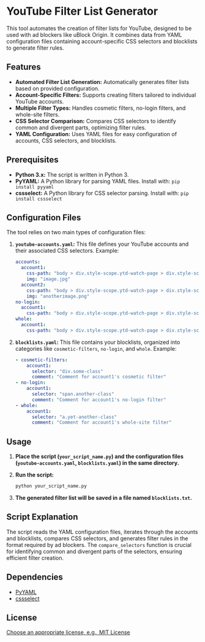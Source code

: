 # YouTube Filter List Generator

This tool automates the creation of filter lists for YouTube, designed to be used with ad blockers like uBlock Origin. It combines data from YAML configuration files containing account-specific CSS selectors and blocklists to generate filter rules.

## Features

*   **Automated Filter List Generation:**  Automatically generates filter lists based on provided configuration.
*   **Account-Specific Filters:** Supports creating filters tailored to individual YouTube accounts.
*   **Multiple Filter Types:** Handles cosmetic filters, no-login filters, and whole-site filters.
*   **CSS Selector Comparison:**  Compares CSS selectors to identify common and divergent parts, optimizing filter rules.
*   **YAML Configuration:** Uses YAML files for easy configuration of accounts, CSS selectors, and blocklists.

## Prerequisites

*   **Python 3.x:**  The script is written in Python 3.
*   **PyYAML:**  A Python library for parsing YAML files. Install with: `pip install pyyaml`
*   **cssselect:** A Python library for CSS selector parsing. Install with: `pip install cssselect`

## Configuration Files

The tool relies on two main types of configuration files:

1.  **`youtube-accounts.yaml`:**  This file defines your YouTube accounts and their associated CSS selectors.  Example:

    ```yaml
    accounts:
      account1:
        css-path: "body > div.style-scope.ytd-watch-page > div.style-scope.ytd-watch-page-renderer"
        img: "image.jpg"
      account2:
        css-path: "body > div.style-scope.ytd-watch-page > div.style-scope.ytd-watch-page-renderer"
        img: "anotherimage.png"
    no-login:
      account1:
        css-path: "body > div.style-scope.ytd-watch-page > div.style-scope.ytd-watch-page-renderer"
    whole:
      account1:
        css-path: "body > div.style-scope.ytd-watch-page > div.style-scope.ytd-watch-page-renderer"
    ```

2.  **`blocklists.yaml`:** This file contains your blocklists, organized into categories like `cosmetic-filters`, `no-login`, and `whole`. Example:

    ```yaml
    - cosmetic-filters:
        account1:
          selector: "div.some-class"
          comment: "Comment for account1's cosmetic filter"
    - no-login:
        account1:
          selector: "span.another-class"
          comment: "Comment for account1's no-login filter"
    - whole:
        account1:
          selector: "a.yet-another-class"
          comment: "Comment for account1's whole-site filter"
    ```

## Usage

1.  **Place the script (`your_script_name.py`) and the configuration files (`youtube-accounts.yaml`, `blocklists.yaml`) in the same directory.**

2.  **Run the script:**

    ```bash
    python your_script_name.py
    ```

3.  **The generated filter list will be saved in a file named `blocklists.txt`.**

## Script Explanation

The script reads the YAML configuration files, iterates through the accounts and blocklists, compares CSS selectors, and generates filter rules in the format required by ad blockers.  The `compare_selectors` function is crucial for identifying common and divergent parts of the selectors, ensuring efficient filter creation.

## Dependencies

*   [PyYAML](https://pyyaml.org/wiki/PyYAML)
*   [cssselect](https://pypi.org/project/cssselect/)

## License

[Choose an appropriate license, e.g., MIT License](https://opensource.org/licenses/MIT)

